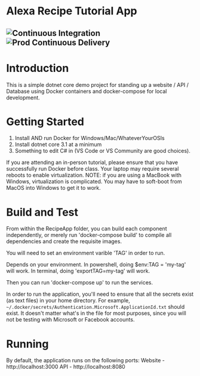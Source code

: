 # Alexa Recipe Tutorial App
![Continuous Integration](https://github.com/queen-of-code/alexa-recipe-app/workflows/Alexa%20Recipe%20App%20CI/CD/badge.svg)
![Prod Continuous Delivery](https://github.com/queen-of-code/alexa-recipe-app/workflows/Prod%20Continuous%20Delivery/badge.svg)
----------------

# Introduction 
This is a simple dotnet core demo project for standing up a website / API / Database using Docker containers and docker-compose for local development. 

# Getting Started
1.  Install AND run Docker for Windows/Mac/WhateverYourOSIs
2.  Install dotnet core 3.1 at a minimum 
3.  Something to edit C# in (VS Code or VS Community are good choices).

If you are attending an in-person tutorial, please ensure that you have successfully run Docker before class. Your laptop may require several reboots to enable virtualization. NOTE: if you are using a MacBook with Windows, virtualization is complicated. You may have to soft-boot from MacOS into Windows to get it to work. 

# Build and Test
From within the RecipeApp folder, you can build each component independently, or merely run 'docker-compose build' to compile all dependencies and create the requisite images. 

You will need to set an environment varible 'TAG' in order to run. 
  
Depends on your environment. 
In powershell, doing $env:TAG = 'my-tag' will work.
In terminal, doing 'exportTAG=my-tag' will work. 

Then you can run 'docker-compose up' to run the services. 

In order to run the application, you'll need to ensure that all the secrets exist (as text files) in your home directory. For example, `~/.docker/secrets/Authentication.Microsoft.ApplicationId.txt` should exist. It doesn't matter what's in the file for most purposes, since you will not be testing with Microsoft or Facebook accounts.

# Running
By default, the application runs on the following ports:
Website - http://localhost:3000
API - http://localhost:8080
